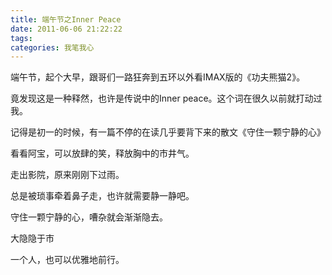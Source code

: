 ```yaml
---
title: 端午节之Inner Peace
date: 2011-06-06 21:22:22
tags:
categories: 我笔我心
---
```


端午节，起个大早，跟哥们一路狂奔到五环以外看IMAX版的《功夫熊猫2》。

竟发现这是一种释然，也许是传说中的Inner peace。这个词在很久以前就打动过我。

记得是初一的时候，有一篇不停的在读几乎要背下来的散文《守住一颗宁静的心》

看看阿宝，可以放肆的笑，释放胸中的市井气。

走出影院，原来刚刚下过雨。

总是被琐事牵着鼻子走，也许就需要静一静吧。

守住一颗宁静的心，嘈杂就会渐渐隐去。

大隐隐于市

一个人，也可以优雅地前行。
